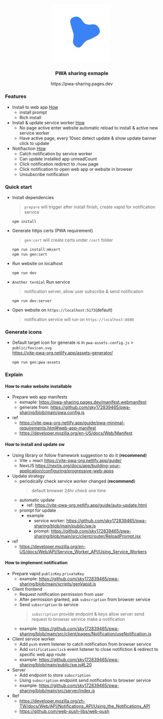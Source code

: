 <p align="center">
  <img src="https://raw.githubusercontent.com/sky172839465/pwa-sharing/refs/heads/main/public/pwa-192x192.png" alt="logo">
</p>
<h3 align="center">PWA sharing exmaple</h3>
<p align="center">https://pwa-sharing.pages.dev</p>

### Features
- Install to web app [How](#how-to-make-website-installable)
  - install prompt
  - Rich install
- Install & update service worker [How](#how-to-install-and-update-sw)
  - No page active enter website automatic reload to install & active new service worker
  - Have active page, every 10sec detect update & show update banner click to update
- Notifiaction [How](#how-to-implement-notification)
  - Catch notification by service worker
  - Can update installed app unreadCount
  - Click notification redirect to `/home` page
  - Click notification to open web app or website in browser
  - Unsubscribe notification

### Quick start
- Install dependencies
  > `prepare` will trigger after install finish, create vapid for notification service
  ```shell
  npm install
  ```
- Generate https certs (PWA requirement)
  > `gen:cert` will create certs under `/cert` folder
  ```shell
  npm run install:mkcert
  npm run gen:cert
  ```
- Run website on localhost
  ```shell
  npm run dev
  ```
- `Another termial` Run service
  > notification server, allow user subscribe & send notification
  ```shell
  npm run dev:server
  ```
- Open website on `https://localhost:5173`(default)
  > notification service will run on `https://localhost:8080`

### Generate icons
- Default target icon for generate is in `pwa-assets.config.js` > `public/favicon.svg`  
  https://vite-pwa-org.netlify.app/assets-generator/
  ```shell
  npm run gen:pwa-assets
  ```

### Explain
#### How to make website installable
- Prepare web app manifests  
  - exmaple: https://pwa-sharing.pages.dev/manifest.webmanifest
  - generate from: https://github.com/sky172839465/pwa-sharing/blob/main/pwa.config.js
- ref
  - https://vite-pwa-org.netlify.app/guide/pwa-minimal-requirements.html#web-app-manifest
  - https://developer.mozilla.org/en-US/docs/Web/Manifest
 
#### How to install and update sw
- Using library or follow framework suggestion to do it (**recommend**)
  - Vite + react https://vite-pwa-org.netlify.app/guide/
  - NextJS https://nextjs.org/docs/app/building-your-application/configuring/progressive-web-apps
- Update strategy
  - periodically check service worker changed (**recommend**)
    > default browser 24hr check one time
  - automatic update
    - ref: https://vite-pwa-org.netlify.app/guide/auto-update.html
  - prompt for update
    - example
      - service worker: https://github.com/sky172839465/pwa-sharing/blob/main/public/sw.js
      - prompt: https://github.com/sky172839465/pwa-sharing/blob/main/src/client/router/ReloadPrompt.jsx
- ref
  - https://developer.mozilla.org/en-US/docs/Web/API/Service_Worker_API/Using_Service_Workers

#### How to implement notification
- Prepare vapid `publicKey` `privateKey`
  - example: https://github.com/sky172839465/pwa-sharing/blob/main/scripts/genVapid.js
- Client frontend
  - Request notification permission from user
  - After permission granted, ask `subscription` from browser service
  - Send `subscription` to service
    > `subscription` provide endpoint & keys allow server send request to browser service make a notification
  - example: https://github.com/sky172839465/pwa-sharing/blob/main/src/client/pages/Notification/useNotification.js
- Client service worker
  - Add `push` event listener to catch notification from browser service
  - Add `notificationclick` event listener to close notifiction & redirect to specific web app route
  - example: https://github.com/sky172839465/pwa-sharing/blob/main/public/sw.js#L20
- Server
  - Add endpoint to store `subscription`
  - Using `subscription` endpoint send notification to browser service
  - example: https://github.com/sky172839465/pwa-sharing/blob/main/src/server/index.js
- Ref
  - https://developer.mozilla.org/zh-TW/docs/Web/API/Notifications_API/Using_the_Notifications_API
  - https://github.com/web-push-libs/web-push
